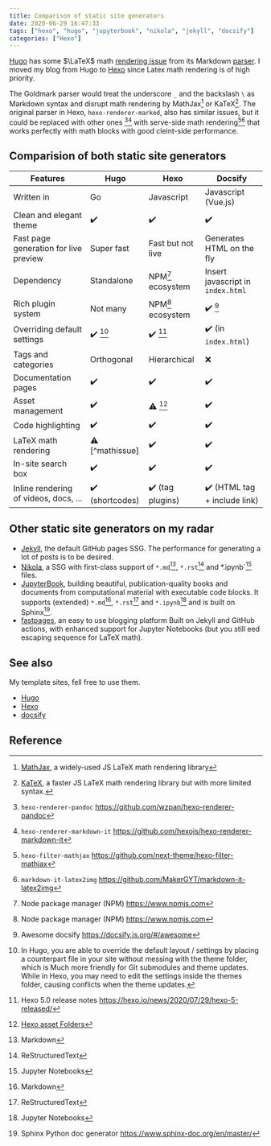 ```yaml
---
title: Comparison of static site generators
date: 2020-06-29 16:47:33
tags: ["hexo", "hugo", "jupyterbook", "nikola", "jekyll", "docsify"]
categories: ["Hexo"]
---
```


[Hugo](https://gohugo.io/) has some $\LaTeX$ math [rendering issue](https://github.com/gcushen/hugo-academic/issues/1679) from its Markdown [parser](https://github.com/yuin/goldmark). I moved my blog from Hugo to [Hexo](https://hexo.io/) since Latex math rendering is of high priority.

<!-- more -->

The Goldmark parser would treat the underscore `_` and the backslash `\` as Markdown syntax and disrupt math rendering by MathJax[^mathjax] or KaTeX[^katex]. The original parser in Hexo, `hexo-renderer-marked`, also has similar issues, but it could be replaced with other ones [^hrpandoc][^hrmi] with serve-side math rendering[^hexofiltermathjax][^markdownitlatex2img] that works perfectly with math blocks with good cleint-side performance.

## Comparision of both static site generators

| Features                                     | Hugo                 | Hexo                | Docsify |
|---                                           |---                   |---                  | ---|
| Written in                                   | Go                   | Javascript          | Javascript (Vue.js)|
| Clean and elegant theme                      | ✔️                    | ✔️                   | ✔️               |
| Fast page generation for live preview        | Super fast           | Fast but not live   | Generates HTML on the fly|
| Dependency                                   | Standalone           | NPM[^npm] ecosystem | Insert javascript in `index.html`|
| Rich plugin system                           | Not many             | NPM[^npm] ecosystem | ✔️ [^awesomedocsify] |
| Overriding default settings                  | ✔️ [^hugooverride]    | ✔️ [^hexo5]          | ✔️ (in `index.html`) |
| Tags and categories                          | Orthogonal           | Hierarchical        | ❌                   |
| Documentation pages                          | ✔️                    |  ✔️                  | ✔️ |
| Asset management                             | ✔️                    | ⚠️ [^assetfolder]    | ✔️ |
| Code highlighting                            | ✔️                    | ✔️                   | ✔️ |
| LaTeX math rendering                         | ⚠️ [^mathissue]       | ✔️                   | ✔️ |
| In-site search box                           | ✔️                    | ✔️                   | ✔️  |
| Inline rendering of videos, docs, ...        | ✔️ (shortcodes)       | ✔️  (tag plugins)    | ✔️ (HTML tag + include link)|

## Other static site generators on my radar

- [Jekyll](https://jekyllrb.com/), the default GitHub pages SSG. The performance for generating a lot of posts is to be desired.
- [Nikola](https://getnikola.com/), a SSG with first-class support of `*.md`[^md], `*.rst`[^rst] and *.ipynb`[^ipynb] files.
- [JupyterBook](https://jupyterbook.org), building beautiful, publication-quality books and documents from computational material with executable code blocks. It supports (extended) `*.md`[^md], `*.rst`[^rst] and `*.ipynb`[^ipynb] and is built on Sphinx[^sphinx].
- [fastpages](https://github.com/fastai/fastpages), an easy to use blogging platform Built on Jekyll and GitHub actions, with enhanced support for Jupyter Notebooks (but you still eed escaping sequence for LaTeX math).


## See also

My template sites, fell free to use them.

- [Hugo](https://sosiristseng.github.io/site-hugo-acedemic/)
- [Hexo](https://sosiristseng.github.io/site-hexo-next/)
- [docsify](https://sosiristseng.github.io/site-docsify/)

## Reference
[^mathjax]: [MathJax](https://www.mathjax.org/), a widely-used JS LaTeX math rendering library
[^katex]: [KaTeX](https://katex.org), a faster JS LaTeX math rendering library but with more limited syntax.
[^hrpandoc]: `hexo-renderer-pandoc` <https://github.com/wzpan/hexo-renderer-pandoc>
[^hexofiltermathjax]: `hexo-filter-mathjax` <https://github.com/next-theme/hexo-filter-mathjax>
[^assetfolder]: [Hexo asset Folders](https://hexo.io/docs/asset-folders.html)
[^loveit]: Hugo Loveit theme <https://hugoloveit.com>
[^npm]: Node package manager (NPM) <https://www.npmjs.com>
[^hugotaxonomies]: Hugo treats tags and categories orthogonally, both being a part of the taxonomy system, while Hexo sees tags as non-hierarchical, categories as hierarchical structures for post relationship.
[^hugooverride]: In Hugo, you are able to override the default layout / settings by placing a counterpart file in your site without messing with the theme folder, which is Much more friendly for Git submodules and theme updates. While in Hexo, you may need to edit the settings inside the themes folder, causing conflicts when the theme updates.
[^markdownitlatex2img]: `markdown-it-latex2img` <https://github.com/MakerGYT/markdown-it-latex2img>
[^hrmi]: `hexo-renderer-markdown-it` <https://github.com/hexojs/hexo-renderer-markdown-it>
[^sphinx]: Sphinx Python doc generator <https://www.sphinx-doc.org/en/master/>
[^md]: Markdown
[^rst]: ReStructuredText
[^ipynb]: Jupyter Notebooks
[^awesomedocsify]: Awesome docsify <https://docsify.js.org/#/awesome>
[^hexo5]: Hexo 5.0 release notes <https://hexo.io/news/2020/07/29/hexo-5-released/>
